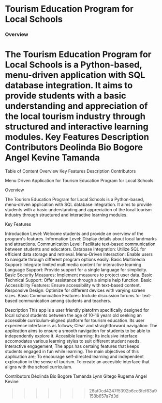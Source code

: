 # **Tourism Education Program for Local Schools**

### **Overview**

The Tourism Education Program for Local Schools is a Python-based, menu-driven application with SQL database integration. It aims to provide students with a basic understanding and appreciation of the local tourism industry through structured and interactive learning modules.
Key Features 
Description
Contributors
Deolinda Bio Bogore
Angel Kevine
Tamanda
=======
Table of Content 
Overview
Key Features
Description
Contributors



Menu Driven Application for Tourism Education Program for Local Schools.


Overview

The Tourism Education Program for Local Schools is a Python-based, menu-driven application with SQL database integration. It aims to provide students with a basic understanding and appreciation of the local tourism industry through structured and interactive learning modules.


Key Features

Introduction Level: Welcome students and provide an overview of the program's features.
Information Level: Display details about local landmarks and attractions.
Communication Level: Facilitate text-based communication between students and educators.
Database Integration: Utilize SQL for efficient data storage and retrieval.
Menu-Driven Interaction: Enable users to navigate through different program options easily.
Basic Multimedia Support: Integrate limited multimedia content for interactive learning.
Language Support: Provide support for a single language for simplicity.
Basic Security Measures: Implement measures to protect user data.
Basic Technical Support: Offer assistance through a simple help function.
Basic Accessibility Features: Ensure accessibility with text-based content.
Responsive Design: Optimize for different devices with varying screen sizes.
Basic Communication Features: Include discussion forums for text-based communication among students and teachers.

Description
This app is a user friendly platofrm specifically designed for local school students between the age of 10-16 years old seeking an accessible curriculum-aligned platform for tourism education. Its user experience interface is as follows;
Clear and straightforward navigation: The application aims to ensure a smooth navigation for students to be able to independently explore it.
Accesible learning: Its inclusive interface accomodates various learning styles to suit different student needs.
Interactive engagement; The apps has certaing features that keeps students engaged in fun while learning. 
The main objectives of this application are; 
To encourage self-directed learning and independent exploration in the sense of tourism.
To create an accesible interface that aligns with the school curriculum.


Contributors
Déolinda Bio Bogore
Tamanda Lynn
Gitego Rugema Angel Kevine 

>>>>>>> 26af0cd4247f5392b6cc6fef63a9158b657a7d3d
